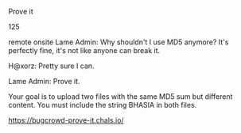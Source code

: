 Prove it

125

remote onsite
Lame Admin: Why shouldn't I use MD5 anymore? It's perfectly fine, it's not like anyone can break it.

H@xorz: Pretty sure I can.

Lame Admin: Prove it.

Your goal is to upload two files with the same MD5 sum but different content. You must include the string BHASIA in both files.

https://bugcrowd-prove-it.chals.io/
